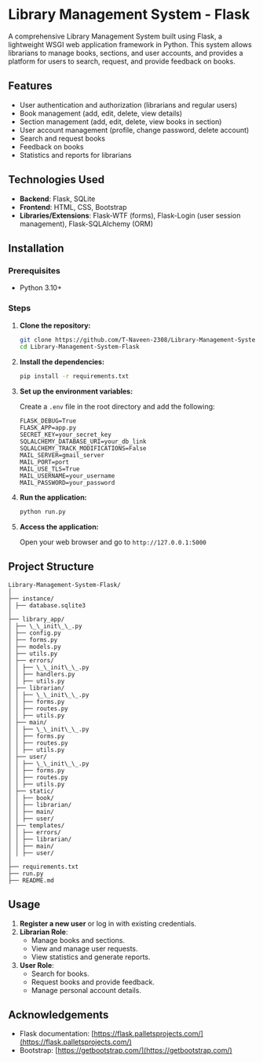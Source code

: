 # Library Management System - Flask

A comprehensive Library Management System built using Flask, a lightweight WSGI web application framework in Python. This system allows librarians to manage books, sections, and user accounts, and provides a platform for users to search, request, and provide feedback on books.

## Features

- User authentication and authorization (librarians and regular users)
- Book management (add, edit, delete, view details)
- Section management (add, edit, delete, view books in section)
- User account management (profile, change password, delete account)
- Search and request books
- Feedback on books
- Statistics and reports for librarians

## Technologies Used

- **Backend**: Flask, SQLite
- **Frontend**: HTML, CSS, Bootstrap
- **Libraries/Extensions**: Flask-WTF (forms), Flask-Login (user session management), Flask-SQLAlchemy (ORM)

## Installation

### Prerequisites

- Python 3.10+

### Steps

1. **Clone the repository:**

    ```sh
    git clone https://github.com/T-Naveen-2308/Library-Management-System-Flask.git
    cd Library-Management-System-Flask
    ```
2. **Install the dependencies:**

    ```sh
    pip install -r requirements.txt
    ```

3. **Set up the environment variables:**

    Create a `.env` file in the root directory and add the following:

    ```env
    FLASK_DEBUG=True
    FLASK_APP=app.py
    SECRET_KEY=your_secret_key
    SQLALCHEMY_DATABASE_URI=your_db_link
    SQLALCHEMY_TRACK_MODIFICATIONS=False
    MAIL_SERVER=gmail_server
    MAIL_PORT=port
    MAIL_USE_TLS=True
    MAIL_USERNAME=your_username
    MAIL_PASSWORD=your_password

4. **Run the application:**

    ```sh
    python run.py
    ```

5. **Access the application:**

    Open your web browser and go to `http://127.0.0.1:5000`

## Project Structure
```
Library-Management-System-Flask/  
│  
├── instance/  
│ ├── database.sqlite3  
│  
├── library_app/  
│ ├── \_\_init\_\_.py  
│ ├── config.py  
│ ├── forms.py  
│ ├── models.py  
│ ├── utils.py  
│ ├── errors/  
│ │ ├── \_\_init\_\_.py  
│ │ ├── handlers.py  
│ │ ├── utils.py  
│ ├── librarian/  
│ │ ├── \_\_init\_\_.py  
│ │ ├── forms.py  
│ │ ├── routes.py  
│ │ ├── utils.py  
│ ├── main/  
│ │ ├── \_\_init\_\_.py  
│ │ ├── forms.py  
│ │ ├── routes.py  
│ │ ├── utils.py  
│ ├── user/  
│ │ ├── \_\_init\_\_.py  
│ │ ├── forms.py  
│ │ ├── routes.py  
│ │ ├── utils.py  
│ ├── static/  
│ │ ├── book/  
│ │ ├── librarian/  
│ │ ├── main/  
│ │ ├── user/  
│ ├── templates/  
│ │ ├── errors/  
│ │ ├── librarian/  
│ │ ├── main/  
│ │ ├── user/  
│  
├── requirements.txt  
├── run.py  
├── README.md  
```
## Usage

1. **Register a new user** or log in with existing credentials.
2. **Librarian Role**: 
    - Manage books and sections.
    - View and manage user requests.
    - View statistics and generate reports.
3. **User Role**:
    - Search for books.
    - Request books and provide feedback.
    - Manage personal account details.

## Acknowledgements

- Flask documentation: [https://flask.palletsprojects.com/](https://flask.palletsprojects.com/)
- Bootstrap: [https://getbootstrap.com/](https://getbootstrap.com/)
